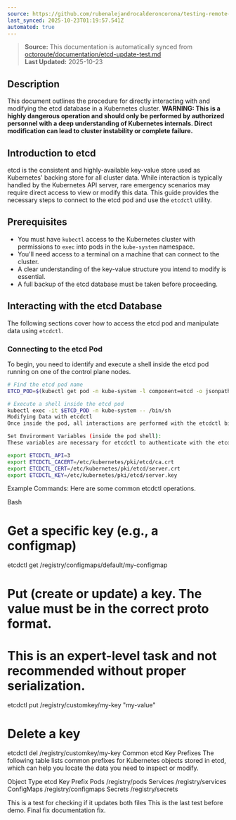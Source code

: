 ```yaml
---
source: https://github.com/rubenalejandrocalderoncorona/testing-remote-docs/blob/main/octoroute/documentation/etcd-update-test.md
last_synced: 2025-10-23T01:19:57.541Z
automated: true
---
```


> **Source:** This documentation is automatically synced from [octoroute/documentation/etcd-update-test.md](https://github.com/rubenalejandrocalderoncorona/testing-remote-docs/blob/main/octoroute/documentation/etcd-update-test.md)  
> **Last Updated:** 2025-10-23

## Description

This document outlines the procedure for directly interacting with and modifying the etcd database in a Kubernetes cluster. **WARNING: This is a highly dangerous operation and should only be performed by authorized personnel with a deep understanding of Kubernetes internals. Direct modification can lead to cluster instability or complete failure.**

## Introduction to etcd

etcd is the consistent and highly-available key-value store used as Kubernetes' backing store for all cluster data. While interaction is typically handled by the Kubernetes API server, rare emergency scenarios may require direct access to view or modify this data. This guide provides the necessary steps to connect to the etcd pod and use the `etcdctl` utility.

## Prerequisites

- You must have `kubectl` access to the Kubernetes cluster with permissions to `exec` into pods in the `kube-system` namespace.
- You'll need access to a terminal on a machine that can connect to the cluster.
- A clear understanding of the key-value structure you intend to modify is essential.
- A full backup of the etcd database must be taken before proceeding.

## Interacting with the etcd Database

The following sections cover how to access the etcd pod and manipulate data using `etcdctl`.

### Connecting to the etcd Pod

To begin, you need to identify and execute a shell inside the etcd pod running on one of the control plane nodes.

```bash
# Find the etcd pod name
ETCD_POD=$(kubectl get pod -n kube-system -l component=etcd -o jsonpath='{.items[0].metadata.name}')

# Execute a shell inside the etcd pod
kubectl exec -it $ETCD_POD -n kube-system -- /bin/sh
Modifying Data with etcdctl
Once inside the pod, all interactions are performed with the etcdctl binary. You must provide the correct API version and authentication credentials for commands to work.

Set Environment Variables (inside the pod shell):
These variables are necessary for etcdctl to authenticate with the etcd server.

```

```bash
export ETCDCTL_API=3
export ETCDCTL_CACERT=/etc/kubernetes/pki/etcd/ca.crt
export ETCDCTL_CERT=/etc/kubernetes/pki/etcd/server.crt
export ETCDCTL_KEY=/etc/kubernetes/pki/etcd/server.key
```

Example Commands:
Here are some common etcdctl operations.

Bash

# Get a specific key (e.g., a configmap)
etcdctl get /registry/configmaps/default/my-configmap

# Put (create or update) a key. The value must be in the correct proto format.
# This is an expert-level task and not recommended without proper serialization.
etcdctl put /registry/customkey/my-key "my-value"

# Delete a key
etcdctl del /registry/customkey/my-key
Common etcd Key Prefixes
The following table lists common prefixes for Kubernetes objects stored in etcd, which can help you locate the data you need to inspect or modify.

Object Type	etcd Key Prefix
Pods	/registry/pods
Services	/registry/services
ConfigMaps	/registry/configmaps
Secrets	/registry/secrets

This is a test for checking if it updates both files
This is the last test before demo.
Final fix documentation fix.